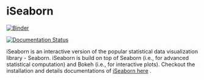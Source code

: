 # iSeaborn

[![Binder](https://mybinder.org/badge_logo.svg)](https://mybinder.org/v2/gh/pseudoPixels/iSeaborn/master)
 
[![Documentation Status](https://readthedocs.org/projects/iseaborn/badge/?version=latest)](https://iseaborn.readthedocs.io/en/latest/?badge=latest)

iSeaborn is an interactive version of the popular statistical data visualization library - Seaborn. iSeaborn is build on top of Seaborn (i.e., for advanced statistical
computation) and Bokeh (i.e., for interactive plots). Checkout the installation and details documentations of [iSeaborn here](https://iseaborn.readthedocs.io/en/latest/) .
